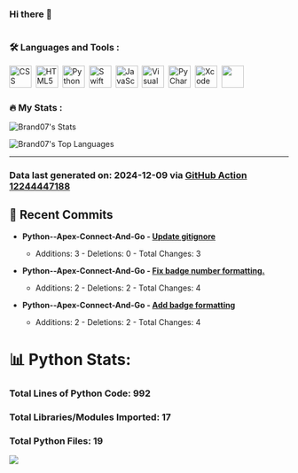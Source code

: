 ### Hi there 👋

<img src="https://komarev.com/ghpvc/?username=Brand07&style=flat-square&color=blue" alt=""/>



### :hammer_and_wrench: Languages and Tools :
<div>
  <img src="https://cdn.jsdelivr.net/gh/devicons/devicon@latest/icons/css3/css3-original.svg", title="CSS", alt="CSS" width="40" heigh="40" />&nbsp;
  <img src="https://cdn.jsdelivr.net/gh/devicons/devicon@latest/icons/html5/html5-original.svg", title="HTML5" alt="HTML5" width="40" height="40" />&nbsp;
  <img src="https://cdn.jsdelivr.net/gh/devicons/devicon@latest/icons/python/python-original-wordmark.svg", title="Python" alt="Python" width="40" height="40" />&nbsp;
  <img src="https://cdn.jsdelivr.net/gh/devicons/devicon@latest/icons/swift/swift-original.svg" , title="Swift" alt="Swift" width="40" height="40"/>&nbsp;
  <img src="https://cdn.jsdelivr.net/gh/devicons/devicon@latest/icons/javascript/javascript-original.svg", title="JavaScript" alt="JavaScript" width="40" height="40"/>&nbsp;
  <img src="https://cdn.jsdelivr.net/gh/devicons/devicon@latest/icons/vscode/vscode-original-wordmark.svg", title="Visual Studio Code" alt="Visual Studio Code" width="40" height="40"/>&nbsp;
  <img src="https://cdn.jsdelivr.net/gh/devicons/devicon@latest/icons/pycharm/pycharm-original.svg" title="PyCharm" alt="PyCharm" width="40" height="40"/>&nbsp;
  <img src="https://cdn.jsdelivr.net/gh/devicons/devicon@latest/icons/xcode/xcode-original.svg", title="Xcode" alt="Xcode" width="40" height="40"/>&nbsp;
  <img src="https://cdn.jsdelivr.net/gh/devicons/devicon@latest/icons/raspberrypi/raspberrypi-original.svg", width="40" height="40" />      
</div>




### :fire: My Stats :
![Brand07's Stats](https://github-readme-stats.vercel.app/api?username=Brand07&theme=vue-dark&show_icons=true&hide_border=true&count_private=true)

![Brand07's Top Languages](https://github-readme-stats.vercel.app/api/top-langs/?username=Brand07&theme=vue-dark&show_icons=true&hide_border=true&layout=compact)


---


### Data last generated on: 2024-12-09 via [GitHub Action 12244447188](https://github.com/sockheadrps/sockheadrps/actions/runs/12244447188)

## 🚀 Recent Commits

- **Python--Apex-Connect-And-Go - [Update gitignore](https://github.com/Brand07/Python--Apex-Connect-And-Go/commit/3b208f8555335b3a9476acd8cf7b20a54d44cb9d)**
  - Additions: 3 - Deletions: 0 - Total Changes: 3

- **Python--Apex-Connect-And-Go - [Fix badge number formatting.](https://github.com/Brand07/Python--Apex-Connect-And-Go/commit/b03853e20cbe454a559e246c6ae7c3af12c6c40d)**
  - Additions: 2 - Deletions: 2 - Total Changes: 4

- **Python--Apex-Connect-And-Go - [Add badge formatting](https://github.com/Brand07/Python--Apex-Connect-And-Go/commit/1edb4b127db0686be80df392c6cd182f6947d84e)**
  - Additions: 2 - Deletions: 2 - Total Changes: 4


# 📊 Python Stats:

### Total Lines of Python Code: 992
### Total Libraries/Modules Imported: 17
### Total Python Files: 19
![](DataVisuals/data.gif)

